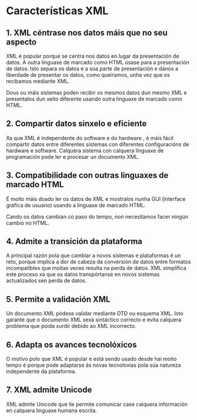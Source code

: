 # Características XML


## 1. XML céntrase nos datos máis que no seu aspecto
XML é popular porque se centra nos datos en lugar da presentación de datos. A outra linguaxe de marcado como HTML úsase para a presentación de datos. Isto separa os datos e a súa parte de presentación e dános a liberdade de presentar os datos, como queiramos, unha vez que os recibamos mediante XML.

Dous ou máis sistemas poden recibir os mesmos datos dun mesmo XML e presentalos dun xeito diferente usando outra linguaxe de marcado como HTML.

## 2. Compartir datos sinxelo e eficiente
Xa que XML é independente do software e do hardware , é máis fácil compartir datos entre diferentes sistemas con diferentes configuracións de hardware e software. Calquera sistema con calquera linguaxe de programación pode ler e procesar un documento XML.

## 3. Compatibilidade con outras linguaxes de marcado HTML
É moito máis doado ler os datos de XML e mostralos nunha GUI (interface gráfica de usuario) usando a linguaxe de marcado HTML.

Cando os datos cambian co paso do tempo, non necesitamos facer ningún cambio no HTML.

## 4. Admite a transición da plataforma
A principal razón pola que cambiar a novos sistemas e plataformas é un reto, porque implica a dor de cabeza da conversión de datos entre formatos incompatibles que moitas veces resulta na perda de datos. XML simplifica este proceso xa que os datos transpórtanse en novos sistemas actualizados sen perda de datos.

## 5. Permite a validación XML
Un documento XML pódese validar mediante DTD ou esquema XML. Isto garante que o documento XML sexa sintáctico correcto e evita calquera problema que poida xurdir debido ao XML incorrecto.

## 6. Adapta os avances tecnolóxicos
O motivo polo que XML é popular e está sendo usado desde hai moito tempo é porque pode adaptarse ás novas tecnoloxías pola súa natureza independente da plataforma.

## 7. XML admite Unicode
XML admite Unicode que lle permite comunicar case calquera información en calquera linguaxe humana escrita.